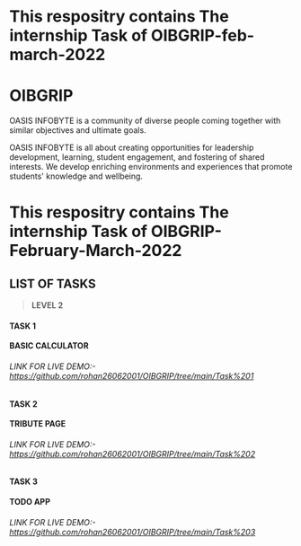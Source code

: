 <h1>This respositry contains The internship Task of OIBGRIP-feb-march-2022</h1>

# OIBGRIP
OASIS INFOBYTE is a community of diverse people coming together with similar objectives and ultimate goals. 

OASIS INFOBYTE is all about creating opportunities for leadership development, learning, student engagement, and fostering of shared interests. 
We develop enriching environments and experiences that promote students' knowledge and wellbeing.

<h1>This respositry contains The internship Task of OIBGRIP-February-March-2022</h1>

## LIST OF TASKS

> **LEVEL 2**

#### TASK 1
**BASIC CALCULATOR**
###### LINK FOR LIVE DEMO:- https://github.com/rohan26062001/OIBGRIP/tree/main/Task%201

#### TASK 2
**TRIBUTE PAGE**
###### LINK FOR LIVE DEMO:- https://github.com/rohan26062001/OIBGRIP/tree/main/Task%202

#### TASK 3
**TODO APP**
###### LINK FOR LIVE DEMO:- https://github.com/rohan26062001/OIBGRIP/tree/main/Task%203